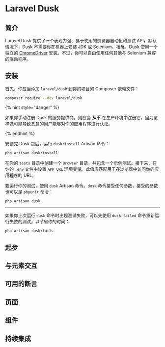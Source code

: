# Laravel Dusk

## 简介

Laravel Dusk 提供了一个表现力强、易于使用的浏览器自动化和测试 API。默认情况下，Dusk 不需要你在机器上安装 JDK 或 Selenium。相反，Dusk 使用一个独立的 [ChromeDriver](https://sites.google.com/a/chromium.org/chromedriver/home) 安装。不过，你可以自由使用任何其他与 Selenium 兼容的驱动程序。

## 安装

首先，你应当添加 `laravel/dusk` 到你的项目的 Composer 依赖文件：

```bash
composer require --dev laravel/dusk
```

{% hint style="danger" %}

如果你手动注册 Dusk 的服务提供商，则应当 **从不** 在生产环境中注册它，因为这样做可能导致恶意的用户能够对你的应用程序进行认证。

{% endhint %}

安装完 Dusk 包后，运行 `dusk:install` Artisan 命令：

```bash
php artisan dusk:install
```

在你的 `tests` 目录中创建一个 `Browser` 目录，并包含一个示例测试。接下来，在你的 `.env` 文件中设置 `APP URL` 环境变量。此值应匹配用于在浏览器中访问你的应用程序的 URL。

要运行你的测试，使用 `dusk` Artisan 命令。`dusk` 命令接受任何参数，接受的参数也可以是 `phpunit` 命令：

```bash
php artisan dusk
```

***

如果你上次运行 `dusk` 命令时出现测试失败，可以先使用 `dusk:failed` 命令重新运行失败的测试，以节省你的时间：

```bash
php artisan dusk:fails
```

## 起步

## 与元素交互

## 可用的断言

## 页面

## 组件

## 持续集成
